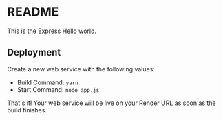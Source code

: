 # README

This is the [Express](https://expressjs.com) [Hello world](https://expressjs.com/en/starter/hello-world.html).

## Deployment

Create a new web service with the following values:
  * Build Command: `yarn`
  * Start Command: `node app.js`

That's it! Your web service will be live on your Render URL as soon as the build finishes.
